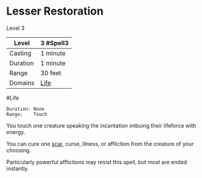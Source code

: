 # Lesser Restoration

Level 3

| Level    | 3 #Spell3                                |
| -------- | ---------------------------------------- |
| Casting  | 1 minute                                 |
| Duration | 1 minute                                 |
| Range    | 30 feet                                  |
| Domains  | [Life](../../../Spell%20Domains/Life.md) |

#Life

	Duration: None
	Range:    Touch

You touch one creature speaking the incantation imbuing their lifeforce with energy.

You can cure one [scar](../../../../Player%20Characters/Derived%20Statistics/Scars.md), curse, illness, or affliction from the creature of your choosing.

Particularly powerful afflictions may resist this spell, but most are ended instantly.